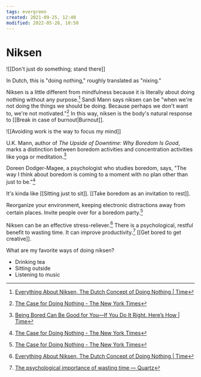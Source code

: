 ```yaml
---
tags: evergreen 
created: 2021-09-25, 12:40
modified: 2022-05-28, 10:50
---
```


# Niksen
![[Don't just do something; stand there]]

In Dutch, this is "doing nothing," roughly translated as "nixing."

Niksen is a little different from mindfulness because it is literally about doing nothing without any purpose.[^1] Sandi Mann says niksen can be "when we're not doing the things we should be doing. Because perhaps we don't want to, we're not motivated."[^2] In this way, niksen is the body's natural response to [[Break in case of burnout|Burnout]].

![[Avoiding work is the way to focus my mind]]

U.K. Mann, author of _The Upside of Downtime: Why Boredom Is Good_, marks a distinction between boredom activities and concentration activities like yoga or meditation.[^3]

Doreen Dodger-Magee, a psychologist who studies boredom, says, "The way I think about boredom is coming to a moment with no plan other than just to be."[^2]

It's kinda like [[Sitting just to sit]]. [[Take boredom as an invitation to rest]].

Reorganize your environment, keeping electronic distractions away from certain places. Invite people over for a boredom party.[^2]

Niksen can be an effective stress-reliever.[^1] There is a psychological, restful benefit to wasting time. It can improve productivity.[^4] [[Get bored to get creative]].

What are my favorite ways of doing niksen?
- Drinking tea
- Sitting outside
- Listening to music

[^1]: [Everything About Niksen, The Dutch Concept of Doing Nothing | Time](https://time.com/5622094/what-is-niksen/)
[^2]: [The Case for Doing Nothing - The New York Times](https://www.nytimes.com/2019/04/29/smarter-living/the-case-for-doing-nothing.html?mc=contentTWdom&ad-keywords=auddevgate)
[^3]: [Being Bored Can Be Good for You—If You Do It Right. Here’s How | Time](https://time.com/5480002/benefits-of-boredom/)
[^4]: [The psychological importance of wasting time — Quartz](https://qz.com/970924/the-psychological-importance-of-wasting-time/)